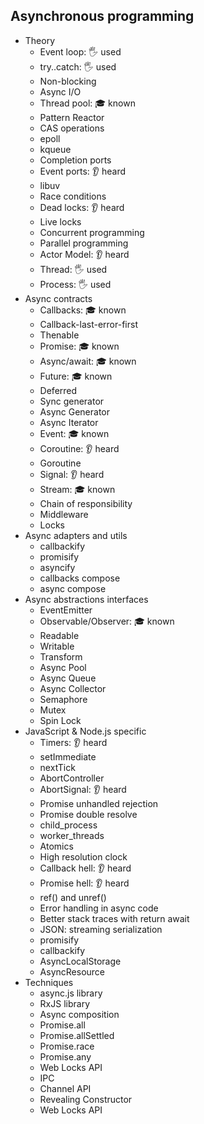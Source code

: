 ## Asynchronous programming

- Theory
  - Event loop: 🖐️ used
  - try..catch: 🖐️ used
  - Non-blocking
  - Async I/O
  - Thread pool: 🎓 known
  - Pattern Reactor
  - CAS operations
  - epoll
  - kqueue
  - Completion ports
  - Event ports: 👂 heard
  - libuv
  - Race conditions
  - Dead locks: 👂 heard
  - Live locks
  - Concurrent programming
  - Parallel programming
  - Actor Model: 👂 heard
  - Thread: 🖐️ used
  - Process: 🖐️ used
- Async contracts
  - Callbacks: 🎓 known
  - Callback-last-error-first
  - Thenable
  - Promise: 🎓 known
  - Async/await: 🎓 known
  - Future: 🎓 known
  - Deferred
  - Sync generator
  - Async Generator
  - Async Iterator
  - Event: 🎓 known
  - Coroutine: 👂 heard
  - Goroutine
  - Signal: 👂 heard
  - Stream: 🎓 known
  - Chain of responsibility
  - Middleware
  - Locks
- Async adapters and utils
  - callbackify
  - promisify
  - asyncify
  - callbacks compose
  - async compose
- Async abstractions interfaces
  - EventEmitter
  - Observable/Observer: 🎓 known
  - Readable
  - Writable
  - Transform
  - Async Pool
  - Async Queue
  - Async Collector
  - Semaphore
  - Mutex
  - Spin Lock
- JavaScript & Node.js specific
  - Timers: 👂 heard
  - setImmediate
  - nextTick
  - AbortController
  - AbortSignal: 👂 heard
  - Promise unhandled rejection
  - Promise double resolve
  - child_process
  - worker_threads
  - Atomics
  - High resolution clock
  - Callback hell: 👂 heard
  - Promise hell: 👂 heard
  - ref() and unref()
  - Error handling in async code
  - Better stack traces with return await
  - JSON: streaming serialization
  - promisify
  - callbackify
  - AsyncLocalStorage
  - AsyncResource
- Techniques
  - async.js library
  - RxJS library
  - Async composition
  - Promise.all
  - Promise.allSettled
  - Promise.race
  - Promise.any
  - Web Locks API
  - IPC
  - Channel API
  - Revealing Constructor
  - Web Locks API
